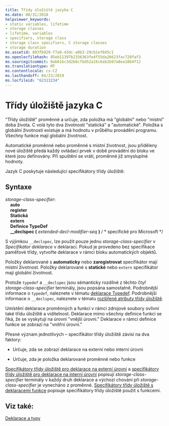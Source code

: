 ```yaml
---
title: Třídy úložiště jazyka C
ms.date: 08/31/2018
helpviewer_keywords:
- static variables, lifetime
- storage classes
- lifetime, variables
- specifiers, storage class
- storage class specifiers, C storage classes
- storage duration
ms.assetid: 893fb929-f7a9-43dc-a0b3-29cb1ef845c1
ms.openlocfilehash: 85eb11397b2336363fe4f55da26623fac720faf3
ms.sourcegitcommit: 0ab61bc3d2b6cfbd52a16c6ab2b97a8ea1864f12
ms.translationtype: MT
ms.contentlocale: cs-CZ
ms.lasthandoff: 04/23/2019
ms.locfileid: "62313234"
---
```

# <a name="c-storage-classes"></a>Třídy úložiště jazyka C

"Třídy úložiště" proměnné a určuje, zda položka má "globální" nebo "místní" doba života. C volá tyto dva životnosti "statická" a "automatické". Položka s globální životností existuje a má hodnotu v průběhu provádění programu. Všechny funkce mají globální životnost.

Automatické proměnné nebo proměnné s místní životnost, jsou přiděleny nové úložiště předá každý ovládací prvek v době provádění do bloku ve které jsou definovány. Při spuštění se vrátí, proměnné již smysluplné hodnoty.

Jazyk C poskytuje následující specifikátory třídy úložiště:

## <a name="syntax"></a>Syntaxe

*storage-class-specifier*:<br/>
&nbsp;&nbsp;&nbsp;&nbsp;**auto**<br/>
&nbsp;&nbsp;&nbsp;&nbsp;**register**<br/>
&nbsp;&nbsp;&nbsp;&nbsp;**Statická**<br/>
&nbsp;&nbsp;&nbsp;&nbsp;**extern**<br/>
&nbsp;&nbsp;&nbsp;&nbsp;**Definice TypeDef**<br/>
&nbsp;&nbsp;&nbsp;&nbsp;**__declspec (** *extended-decl-modifier-seq* **)**  / \* specifické pro Microsoft \*/

S výjimkou `__declspec`, lze použít pouze jednu *storage-class-specifier* v *Specifikátor deklarace* v deklaraci. Pokud je provedeno bez specifikace paměťové třídy, vytvořte deklarace v rámci bloku automatických objektů.

Položky deklarované s **automaticky** nebo **zaregistrovat** specifikátor mají místní životnost. Položky deklarované s **statické** nebo `extern` specifikátor mají globální životnost.

Protože `typedef` a `__declspec` jsou sémanticky rozdílné z těchto čtyř *storage-class-specifier* terminály, jsou popsána samostatně. Podrobnější informace o `typedef`, naleznete v tématu [deklarace Typedef](../c-language/typedef-declarations.md). Podrobnější informace o `__declspec`, naleznete v tématu [rozšířené atributy třídy úložiště](../c-language/c-extended-storage-class-attributes.md).

Umístění deklarace proměnných a funkcí v rámci zdrojové soubory ovlivní také třídu úložiště a viditelnost. Deklarace mimo všechny definice funkcí se říká, že se vyskytují na úrovni "vnější úrovni." Deklarace v rámci definice funkce se zobrazí na "vnitřní úrovni."

Přesné význam jednotlivých – specifikátor třídy úložiště závisí na dva faktory:

- Určuje, zda se zobrazí deklarace na externí nebo interní úrovni

- Určuje, zda je položka deklarované proměnné nebo funkce

[Specifikátory třídy úložiště pro deklarace na externí úrovni](../c-language/storage-class-specifiers-for-external-level-declarations.md) a [specifikátory třídy úložiště pro deklarace na interní úrovni](../c-language/storage-class-specifiers-for-internal-level-declarations.md) popisují *storage-class-specifier* terminály v každý druh deklarace a výchozí chování při *storage-class-specifier* je vynecháno z proměnné. [Specifikátory třídy úložiště s deklaracemi funkce](../c-language/storage-class-specifiers-with-function-declarations.md) popisuje specifikátory třídy úložiště použít s funkcemi.

## <a name="see-also"></a>Viz také:

[Deklarace a typy](../c-language/declarations-and-types.md)
